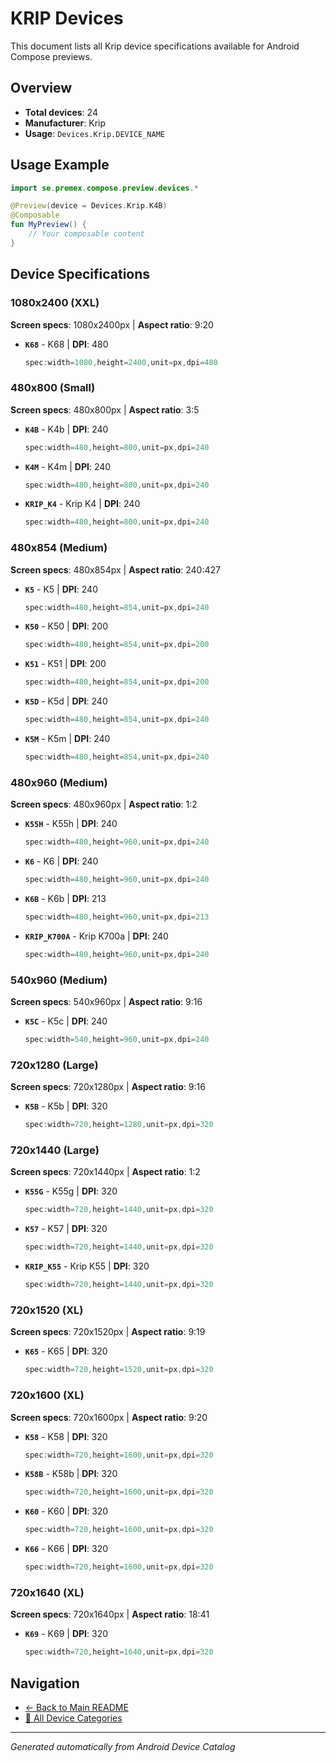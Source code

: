 # KRIP Devices

This document lists all Krip device specifications available for Android Compose previews.

## Overview

- **Total devices**: 24
- **Manufacturer**: Krip
- **Usage**: `Devices.Krip.DEVICE_NAME`

## Usage Example

```kotlin
import se.premex.compose.preview.devices.*

@Preview(device = Devices.Krip.K4B)
@Composable
fun MyPreview() {
    // Your composable content
}
```

## Device Specifications

### 1080x2400 (XXL)

**Screen specs**: 1080x2400px | **Aspect ratio**: 9:20

- **`K68`** - K68 | **DPI**: 480
  ```kotlin
  spec:width=1080,height=2400,unit=px,dpi=480
  ```

### 480x800 (Small)

**Screen specs**: 480x800px | **Aspect ratio**: 3:5

- **`K4B`** - K4b | **DPI**: 240
  ```kotlin
  spec:width=480,height=800,unit=px,dpi=240
  ```

- **`K4M`** - K4m | **DPI**: 240
  ```kotlin
  spec:width=480,height=800,unit=px,dpi=240
  ```

- **`KRIP_K4`** - Krip K4 | **DPI**: 240
  ```kotlin
  spec:width=480,height=800,unit=px,dpi=240
  ```

### 480x854 (Medium)

**Screen specs**: 480x854px | **Aspect ratio**: 240:427

- **`K5`** - K5 | **DPI**: 240
  ```kotlin
  spec:width=480,height=854,unit=px,dpi=240
  ```

- **`K50`** - K50 | **DPI**: 200
  ```kotlin
  spec:width=480,height=854,unit=px,dpi=200
  ```

- **`K51`** - K51 | **DPI**: 200
  ```kotlin
  spec:width=480,height=854,unit=px,dpi=200
  ```

- **`K5D`** - K5d | **DPI**: 240
  ```kotlin
  spec:width=480,height=854,unit=px,dpi=240
  ```

- **`K5M`** - K5m | **DPI**: 240
  ```kotlin
  spec:width=480,height=854,unit=px,dpi=240
  ```

### 480x960 (Medium)

**Screen specs**: 480x960px | **Aspect ratio**: 1:2

- **`K55H`** - K55h | **DPI**: 240
  ```kotlin
  spec:width=480,height=960,unit=px,dpi=240
  ```

- **`K6`** - K6 | **DPI**: 240
  ```kotlin
  spec:width=480,height=960,unit=px,dpi=240
  ```

- **`K6B`** - K6b | **DPI**: 213
  ```kotlin
  spec:width=480,height=960,unit=px,dpi=213
  ```

- **`KRIP_K700A`** - Krip K700a | **DPI**: 240
  ```kotlin
  spec:width=480,height=960,unit=px,dpi=240
  ```

### 540x960 (Medium)

**Screen specs**: 540x960px | **Aspect ratio**: 9:16

- **`K5C`** - K5c | **DPI**: 240
  ```kotlin
  spec:width=540,height=960,unit=px,dpi=240
  ```

### 720x1280 (Large)

**Screen specs**: 720x1280px | **Aspect ratio**: 9:16

- **`K5B`** - K5b | **DPI**: 320
  ```kotlin
  spec:width=720,height=1280,unit=px,dpi=320
  ```

### 720x1440 (Large)

**Screen specs**: 720x1440px | **Aspect ratio**: 1:2

- **`K55G`** - K55g | **DPI**: 320
  ```kotlin
  spec:width=720,height=1440,unit=px,dpi=320
  ```

- **`K57`** - K57 | **DPI**: 320
  ```kotlin
  spec:width=720,height=1440,unit=px,dpi=320
  ```

- **`KRIP_K55`** - Krip K55 | **DPI**: 320
  ```kotlin
  spec:width=720,height=1440,unit=px,dpi=320
  ```

### 720x1520 (XL)

**Screen specs**: 720x1520px | **Aspect ratio**: 9:19

- **`K65`** - K65 | **DPI**: 320
  ```kotlin
  spec:width=720,height=1520,unit=px,dpi=320
  ```

### 720x1600 (XL)

**Screen specs**: 720x1600px | **Aspect ratio**: 9:20

- **`K58`** - K58 | **DPI**: 320
  ```kotlin
  spec:width=720,height=1600,unit=px,dpi=320
  ```

- **`K58B`** - K58b | **DPI**: 320
  ```kotlin
  spec:width=720,height=1600,unit=px,dpi=320
  ```

- **`K60`** - K60 | **DPI**: 320
  ```kotlin
  spec:width=720,height=1600,unit=px,dpi=320
  ```

- **`K66`** - K66 | **DPI**: 320
  ```kotlin
  spec:width=720,height=1600,unit=px,dpi=320
  ```

### 720x1640 (XL)

**Screen specs**: 720x1640px | **Aspect ratio**: 18:41

- **`K69`** - K69 | **DPI**: 320
  ```kotlin
  spec:width=720,height=1640,unit=px,dpi=320
  ```

## Navigation

- [← Back to Main README](../../README.md)
- [📱 All Device Categories](../README.md)

---
*Generated automatically from Android Device Catalog*
